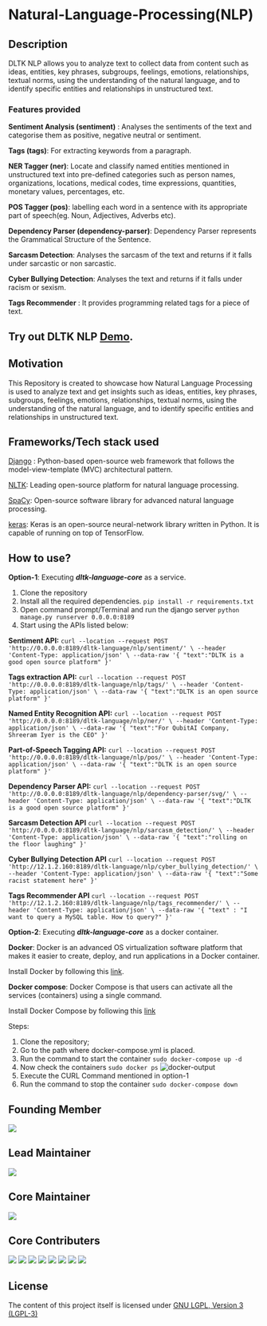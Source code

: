 # Natural-Language-Processing(NLP)
## Description
DLTK NLP allows you to analyze text to collect data from content such as ideas, entities, key phrases, subgroups, feelings, emotions, relationships, textual norms, using the understanding of the natural language, and to identify specific entities and relationships in unstructured text.

### Features provided

**Sentiment Analysis (sentiment)** : Analyses the sentiments of the text and categorise them as  positive, negative neutral or sentiment.

**Tags (tags)**: For extracting keywords from a paragraph.

**NER Tagger (ner)**: Locate and classify named entities mentioned in unstructured text into pre-defined categories such as person names, organizations, locations, medical codes, time expressions, quantities, monetary values, percentages, etc.

**POS Tagger (pos)**: labelling each word in a sentence with its appropriate part of speech(eg. Noun, Adjectives, Adverbs etc).

**Dependency Parser (dependency-parser)**: Dependency Parser represents the Grammatical Structure of the Sentence.

**Sarcasm Detection**: Analyses the sarcasm of the text and returns if it falls under sarcastic or non sarcastic.

**Cyber Bullying Detection**: Analyses the text and returns if it falls under racism or sexism.

**Tags Recommender** : It provides programming related tags for a piece of text.

## Try out DLTK NLP [Demo](https://dltk.ai/nlp/).

## Motivation
This Repository is created to showcase how Natural Language Processing is used to analyze text and get insights such as ideas, entities, key phrases, subgroups, feelings, emotions, relationships, textual norms, using the understanding of the natural language, and to identify specific entities and relationships in unstructured text.

## Frameworks/Tech stack used
[Django](https://www.djangoproject.com/) : Python-based open-source web framework that follows the model-view-template (MVC) architectural pattern.

[NLTK](https://www.nltk.org/): Leading open-source platform for natural language processing.

[SpaCy](https://spacy.io/): Open-source software library for advanced natural language processing.

[keras](https://keras.io/): Keras is an open-source neural-network library written in Python. It is capable of running on top of TensorFlow.

## How to use?
**Option-1**: Executing ***dltk-language-core*** as a service. 

1. Clone the repository
2. Install all the required dependencies.
`pip install -r requirements.txt` 
3. Open command prompt/Terminal and run the django server 
`python manage.py runserver 0.0.0.0:8189`
4. Start using the APIs listed below:

**Sentiment API:**
`curl --location --request POST 'http://0.0.0.0:8189/dltk-language/nlp/sentiment/' \
--header 'Content-Type: application/json' \
--data-raw '{
    "text":"DLTK is a good open source platform"
}'`

**Tags extraction API:**
`curl --location --request POST 'http://0.0.0.0:8189/dltk-language/nlp/tags/' \
--header 'Content-Type: application/json' \
--data-raw '{
    "text":"DLTK is an open source platform"
}'`

**Named Entity Recognition API:**
`curl --location --request POST 'http://0.0.0.0:8189/dltk-language/nlp/ner/' \
--header 'Content-Type: application/json' \
--data-raw '{
    "text":"For QubitAI Company, Shreeram Iyer is the CEO"
}'`

**Part-of-Speech Tagging API:**
`curl --location --request POST 'http://0.0.0.0:8189/dltk-language/nlp/pos/' \
--header 'Content-Type: application/json' \
--data-raw '{
    "text":"DLTK is an open source platform"
}'`

**Dependency Parser API:**
`curl --location --request POST 'http://0.0.0.0:8189/dltk-language/nlp/dependency-parser/svg/' \
--header 'Content-Type: application/json' \
--data-raw '{
    "text":"DLTK is a good open source platform"
}'`

**Sarcasm Detection API**
`curl --location --request POST 'http://0.0.0.0:8189/dltk-language/nlp/sarcasm_detection/' \
--header 'Content-Type: application/json' \
--data-raw '{
    "text":"rolling on the floor laughing"
}'`

**Cyber Bullying Detection API**
`curl --location --request POST 'http://12.1.2.160:8189/dltk-language/nlp/cyber_bullying_detection/' \
--header 'Content-Type: application/json' \
--data-raw '{
    "text":"Some racist statement here"
}'`

**Tags Recommender API**
`curl --location --request POST 'http://12.1.2.160:8189/dltk-language/nlp/tags_recommender/' \
--header 'Content-Type: application/json' \
--data-raw '{
    "text" : "I want to query a MySQL table. How to query?"
}'`

**Option-2**: Executing ***dltk-language-core*** as a docker container.

**Docker**: Docker is an advanced OS virtualization software platform that makes it easier to create, deploy, and run applications in a Docker container.

Install Docker by following this [link](https://docs.docker.com/get-docker/).

**Docker compose**: Docker Compose is that users can activate all the services (containers) using a single command.

Install Docker Compose by following this [link](https://docs.docker.com/compose/install/)

Steps:

1. Clone the repository;
2. Go to the path where docker-compose.yml is placed.
3. Run the command to start the container `sudo docker-compose up -d`
4. Now check the containers `sudo docker ps`
![docker-output](https://github.com/dltk-ai/Natural-Language-Processing/blob/master/docker.png)
5. Execute the CURL Command mentioned in option-1
6. Run the command to stop the container `sudo docker-compose down`



## Founding Member
[![](https://github.com/shreeramiyer.png?size=50)](https://github.com/shreeramiyer)
## Lead Maintainer
[![](https://github.com/GHub4Naveen.png?size=50)](https://github.com/GHub4Naveen)
## Core Maintainer
[![](https://github.com/dltk-ai.png?size=50)](https://github.com/dltk-ai)
## Core Contributers 
[![](https://github.com/SivaramVeluri15.png?size=50)](https://github.com/SivaramVeluri15)
[![](https://github.com/vishnupeesapati.png?size=50)](https://github.com/vishnupeesapati)
[![](https://github.com/EpuriHarika.png?size=50)](https://github.com/EpuriHarika/)
[![](https://github.com/nageshsinghc4.png?size=50)](https://github.com/nageshsinghc4)
[![](https://github.com/appareddyraja.png?size=50)](https://github.com/appareddyraja)
[![](https://github.com/shakeeldhada.png?size=50)](https://github.com/shakeeldhada)
[![](https://github.com/thomasbinish.png?size=50)](https://github.com/thomasbinish)
[![](https://github.com/kavyavelagapudi252.png?size=50)](https://github.com/kavyavelagapudi252)

## License
The content of this project itself is licensed under [GNU LGPL, Version 3 (LGPL-3)](https://github.com/dltk-ai/Natural-Language-Processing/blob/master/LICENSE)
